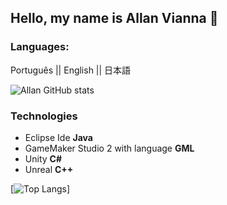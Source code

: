 ## Hello, my name is Allan Vianna 👋

### Languages:
 
 Português || English || 日本語　
 
 ![Allan GitHub stats](https://github-readme-stats.vercel.app/api?username=AllanViannaP&show_icons=true&theme=tokyonight)

### Technologies

* Eclipse Ide **Java**
* GameMaker Studio 2 with language **GML**
* Unity **C#**
* Unreal **C++**

[![Top Langs](https://github-readme-stats.vercel.app/api/top-langs/?username=AllanViannaP&layout=demo)]
